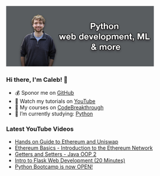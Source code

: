 <img src="github-cover-photo-my-face.jpg" width="400px" />

### Hi there, I'm Caleb! 🍛

- 💰 Sponor me on [GitHub](https://github.com/sponsors/CalebCurry)
- 🎥 Watch my tutorials on [YouTube](https://www.youtube.com/calebthevideomaker2)
- 📗 My courses on [CodeBreakthrough](https://www.codebreakthrough.com)
- 🤔 I’m currently studying: [Python](https://www.youtube.com/watch?v=s3IvdkCq2_c&t=4254s)

### Latest YouTube Videos
<!-- YOUTUBE:START -->
- [Hands on Guide to Ethereum and Uniswap](https://www.youtube.com/watch?v=o6q5gRbwMNY)
- [Ethereum Basics - Introduction to the Ethereum Network](https://www.youtube.com/watch?v=KhyRpAerXjQ)
- [Getters and Setters - Java OOP 2](https://www.youtube.com/watch?v=SulzbcU41kE)
- [Intro to Flask Web Development (20 Minutes)](https://www.youtube.com/watch?v=NvoX9l1Odgk)
- [Python Bootcamp is now OPEN!](https://www.youtube.com/watch?v=-eELejNfGZg)
<!-- YOUTUBE:END -->
